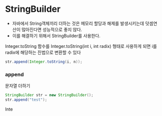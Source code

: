 
# StringBuilder
- 자바에서 String객체끼리 더하는 것은 메모리 할당과 해제를 발생시키는데  덧셈연산이 많아진다면 성능적으로 좋지 않다.  
- 이를 해결하기 위해서 StringBuilder를 사용한다.


Integer.toString 함수를 Integer.toString(int i, int radix) 형태로 사용하게 되면 i를 radix에 해당하는 진법으로 변환할 수 있다
```java
str.append(Integer.toString(i, n));
```

### append
문자열 더하기
```java
StringBuilder str = new StringBuilder();
str.append("test");
```

Inte